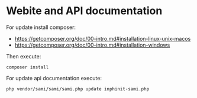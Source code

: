 # Webite and API documentation

For update install composer:

- https://getcomposer.org/doc/00-intro.md#installation-linux-unix-macos
- https://getcomposer.org/doc/00-intro.md#installation-windows

Then execute:

```
composer install
```

For update api documentation execute:

```
php vendor/sami/sami/sami.php update inphinit-sami.php
```
